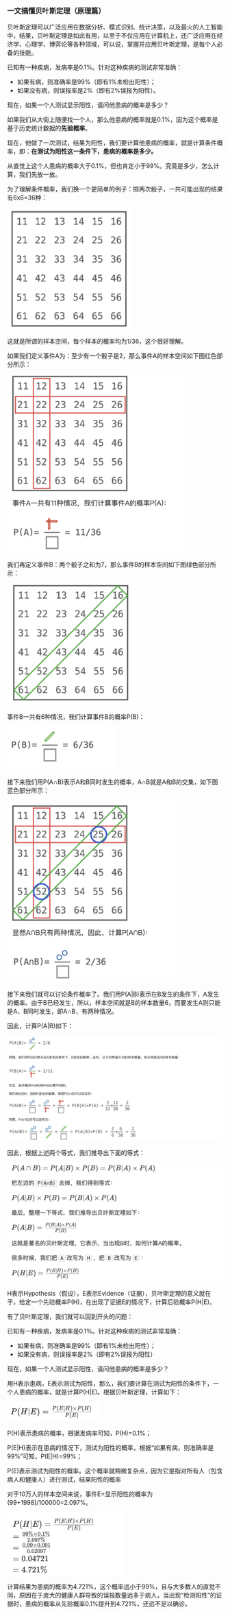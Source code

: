 ### 一文搞懂贝叶斯定理（原理篇） ###

贝叶斯定理可以广泛应用在数据分析、模式识别、统计决策，以及最火的人工智能中，结果，贝叶斯定理是如此有用，以至于不仅应用在计算机上，还广泛应用在经济学、心理学、博弈论等各种领域，可以说，掌握并应用贝叶斯定理，是每个人必备的技能。

已知有一种疾病，发病率是0.1%。针对这种疾病的测试非常准确：

- 如果有病，则准确率是99%（即有1%未检出阳性）；
- 如果没有病，则误报率是2%（即有2%误报为阳性）。

现在，如果一个人测试显示阳性，请问他患病的概率是多少？

如果我们从大街上随便找一个人，那么他患病的概率就是0.1%，因为这个概率是基于历史统计数据的**先验概率**。

现在，他做了一次测试，结果为阳性，我们要计算他患病的概率，就是计算条件概率，即：**在测试为阳性这一条件下，患病的概率是多少。**

从直觉上这个人患病的概率大于0.1%，但也肯定小于99%。究竟是多少，怎么计算，我们先放一放。

为了理解条件概率，我们换一个更简单的例子：掷两次骰子，一共可能出现的结果有6x6=36种：

<img src="./images/image-20240516213724580.png" alt="image-20240516213724580" style="zoom:50%;" />

这就是所谓的样本空间，每个样本的概率均为1/36，这个很好理解。

如果我们定义事件A为：至少有一个骰子是2，那么事件A的样本空间如下图红色部分所示：

<img src="./images/image-20240516213758444.png" alt="image-20240516213758444" style="zoom:50%;" />



我们再定义事件B：两个骰子之和为7，那么事件B的样本空间如下图绿色部分所示：

<img src="./images/image-20240516213838549.png" alt="image-20240516213838549" style="zoom:50%;" />

事件B一共有6种情况，我们计算事件B的概率P(B)：

<img src="./images/image-20240516213922842.png" alt="image-20240516213922842" style="zoom:50%;" />

接下来我们用P(A∩B)表示A和B同时发生的概率，A∩B就是A和B的交集，如下图蓝色部分所示：

<img src="./images/image-20240516214024223.png" alt="image-20240516214024223" style="zoom:50%;" />

接下来我们就可以讨论条件概率了。我们用P(A|B)表示在B发生的条件下，A发生的概率。由于B已经发生，所以，样本空间就是B的样本数量6，而要发生A则只能是A、B同时发生，即A∩B，有两种情况。

因此，计算P(A|B)如下：

<img src="./images/image-20240516215734812.png" alt="image-20240516215734812" style="zoom:50%;" />

因此，根据上述两个等式，我们推导出下面的等式：

<img src="./images/image-20240516220539217.png" alt="image-20240516220539217" style="zoom:50%;" />

H表示Hypothesis（假设），E表示Evidence（证据），贝叶斯定理的意义就在于，给定一个先验概率P(H)，在出现了证据E的情况下，计算后验概率P(H|E)。

有了贝叶斯定理，我们就可以回到开头的问题：

已知有一种疾病，发病率是0.1%。针对这种疾病的测试非常准确：

- 如果有病，则准确率是99%（即有1%未检出阳性）；
- 如果没有病，则误报率是2%（即有2%误报为阳性）

现在，如果一个人测试显示阳性，请问他患病的概率是多少？

用H表示患病，E表示测试为阳性，那么，我们要计算在测试为阳性的条件下，一个人患病的概率，就是计算P(H|E)。根据贝叶斯定理，计算如下：

<img src="./images/image-20240516220653373.png" alt="image-20240516220653373" style="zoom:50%;" />

P(H)表示患病的概率，根据发病率可知，P(H)=0.1%；

P(E|H)表示在患病的情况下，测试为阳性的概率，根据“如果有病，则准确率是99%”可知，P(E|H)=99%；

P(E)表示测试为阳性的概率。这个概率就稍微复杂点，因为它是指对所有人（包含病人和健康人）进行测试，结果阳性的概率

对于10万人的样本空间来说，事件E=显示阳性的概率为(99+1998)/100000=2.097%。

<img src="./images/image-20240516221022795.png" alt="image-20240516221022795" style="zoom:50%;" />

计算结果为患病的概率为4.721%，这个概率远小于99%，且与大多数人的直觉不同，原因在于庞大的健康人群导致的误报数量远多于病人，当出现“检测阳性”的证据时，患病的概率从先验概率0.1%提升到4.721%，还远不足以确诊。



